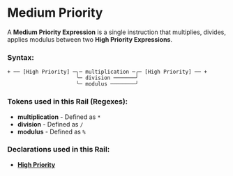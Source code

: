 
# Medium Priority

A **Medium Priority Expression** is a single instruction
that multiplies, divides, applies modulus between
two **High Priority Expressions**.

### Syntax:

    + ── [High Priority] ─╮─ multiplication ─╭─ [High Priority] ── +
                          ╰─ division ───────╯
                          ╰─ modulus ────────╯

### Tokens used in this Rail (Regexes):

- **multiplication** - Defined as `*`
- **division** - Defined as `/`
- **modulus** - Defined as `%`

### Declarations used in this Rail:

- [**High Priority**](EX-Priority-H.md)
